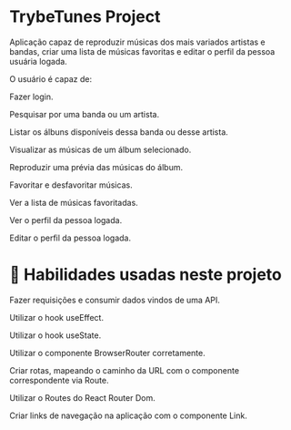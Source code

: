 # TrybeTunes Project

Aplicação capaz de reproduzir músicas dos mais variados artistas e bandas, criar uma lista de músicas favoritas e editar o perfil da pessoa usuária logada.

O usuário é capaz de:

Fazer login.

Pesquisar por uma banda ou um artista.

Listar os álbuns disponíveis dessa banda ou desse artista.

Visualizar as músicas de um álbum selecionado.

Reproduzir uma prévia das músicas do álbum.

Favoritar e desfavoritar músicas.

Ver a lista de músicas favoritadas.

Ver o perfil da pessoa logada.

Editar o perfil da pessoa logada.

# 📝 Habilidades usadas neste projeto

Fazer requisições e consumir dados vindos de uma API.

Utilizar o hook useEffect.

Utilizar o hook useState.

Utilizar o componente BrowserRouter corretamente.

Criar rotas, mapeando o caminho da URL com o componente correspondente via Route.

Utilizar o Routes do React Router Dom.

Criar links de navegação na aplicação com o componente Link.


<!-- Olá, Tryber!
Esse é apenas um arquivo inicial para o README do seu projeto.
É essencial que você preencha esse documento por conta própria, ok?
Não deixe de usar nossas dicas de escrita de README de projetos, e deixe sua criatividade brilhar!
:warning: IMPORTANTE: você precisa deixar nítido:
- quais arquivos/pastas foram desenvolvidos por você; 
- quais arquivos/pastas foram desenvolvidos por outra pessoa estudante;
- quais arquivos/pastas foram desenvolvidos pela Trybe.
-->
